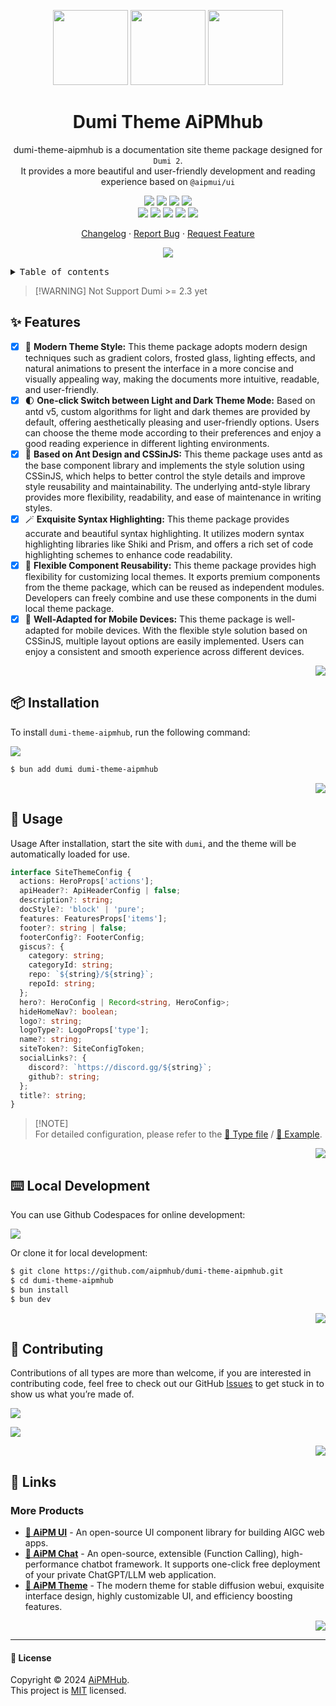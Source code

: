 <a name="readme-top"></a>

<div align="center">

<img height="120" src="https://registry.npmmirror.com/@aipmui/assets-logo/latest/files/assets/logo-3d.webp">
<img height="120" src="https://gw.alipayobjects.com/zos/kitchen/qJ3l3EPsdW/split.svg">
<img height="120" src="https://gw.alipayobjects.com/zos/bmw-prod/d3e3eb39-1cd7-4aa5-827c-877deced6b7e/lalxt4g3_w256_h256.png">

<h1>Dumi Theme AiPMhub</h1>

dumi-theme-aipmhub is a documentation site theme package designed for `Dumi 2`. <br/>It provides a more beautiful and user-friendly development and reading experience based on `@aipmui/ui`

[![][npm-release-shield]][npm-release-link]
[![][github-releasedate-shield]][github-releasedate-link]
[![][github-action-test-shield]][github-action-test-link]
[![][github-action-release-shield]][github-action-release-link]<br/>
[![][github-contributors-shield]][github-contributors-link]
[![][github-forks-shield]][github-forks-link]
[![][github-stars-shield]][github-stars-link]
[![][github-issues-shield]][github-issues-link]
[![][github-license-shield]][github-license-link]

[Changelog](./CHANGELOG.md) · [Report Bug][github-issues-link] · [Request Feature][github-issues-link]

![](https://raw.githubusercontent.com/andreasbm/readme/master/assets/lines/rainbow.png)

</div>

<details>
<summary><kbd>Table of contents</kbd></summary>

#### TOC

- [✨ Features](#-features)
- [📦 Installation](#-installation)
- [🌿 Usage](#-usage)
- [⌨️ Local Development](#️-local-development)
- [🤝 Contributing](#-contributing)
- [🔗 Links](#-links)
  - [More Products](#more-products)

####

</details>

> \[!WARNING]
> Not Support Dumi >= 2.3 yet

## ✨ Features

- [x] 🌿 **Modern Theme Style:** This theme package adopts modern design techniques such as gradient colors, frosted glass, lighting effects, and natural animations to present the interface in a more concise and visually appealing way, making the documents more intuitive, readable, and user-friendly.
- [x] 🌓 **One-click Switch between Light and Dark Theme Mode:** Based on antd v5, custom algorithms for light and dark themes are provided by default, offering aesthetically pleasing and user-friendly options. Users can choose the theme mode according to their preferences and enjoy a good reading experience in different lighting environments.
- [x] 💅 **Based on Ant Design and CSSinJS:** This theme package uses antd as the base component library and implements the style solution using CSSinJS, which helps to better control the style details and improve style reusability and maintainability. The underlying antd-style library provides more flexibility, readability, and ease of maintenance in writing styles.
- [x] 🪄 **Exquisite Syntax Highlighting:** This theme package provides accurate and beautiful syntax highlighting. It utilizes modern syntax highlighting libraries like Shiki and Prism, and offers a rich set of code highlighting schemes to enhance code readability.
- [x] 🧩 **Flexible Component Reusability:** This theme package provides high flexibility for customizing local themes. It exports premium components from the theme package, which can be reused as independent modules. Developers can freely combine and use these components in the dumi local theme package.
- [x] 📱 **Well-Adapted for Mobile Devices:** This theme package is well-adapted for mobile devices. With the flexible style solution based on CSSinJS, multiple layout options are easily implemented. Users can enjoy a consistent and smooth experience across different devices.

<div align="right">

[![][back-to-top]](#readme-top)

</div>

## 📦 Installation

To install `dumi-theme-aipmhub`, run the following command:

[![][bun-shield]][bun-link]

```bash
$ bun add dumi dumi-theme-aipmhub
```

<div align="right">

[![][back-to-top]](#readme-top)

</div>

## 🌿 Usage

Usage After installation, start the site with `dumi`, and the theme will be automatically loaded for use.

```ts
interface SiteThemeConfig {
  actions: HeroProps['actions'];
  apiHeader?: ApiHeaderConfig | false;
  description?: string;
  docStyle?: 'block' | 'pure';
  features: FeaturesProps['items'];
  footer?: string | false;
  footerConfig?: FooterConfig;
  giscus?: {
    category: string;
    categoryId: string;
    repo: `${string}/${string}`;
    repoId: string;
  };
  hero?: HeroConfig | Record<string, HeroConfig>;
  hideHomeNav?: boolean;
  logo?: string;
  logoType?: LogoProps['type'];
  name?: string;
  siteToken?: SiteConfigToken;
  socialLinks?: {
    discord?: `https://discord.gg/${string}`;
    github?: string;
  };
  title?: string;
}
```

> \[!NOTE]\
> For detailed configuration, please refer to the [📘 Type file](https://github.com/aipmhub/dumi-theme-aipmhub/blob/master/src/types/config.ts) / [📘 Example](https://github.com/aipmhub/dumi-theme-aipmhub/blob/master/example/.dumirc.ts).

<div align="right">

[![][back-to-top]](#readme-top)

</div>

## ⌨️ Local Development

You can use Github Codespaces for online development:

[![][github-codespace-shield]][github-codespace-link]

Or clone it for local development:

```bash
$ git clone https://github.com/aipmhub/dumi-theme-aipmhub.git
$ cd dumi-theme-aipmhub
$ bun install
$ bun dev
```

<div align="right">

[![][back-to-top]](#readme-top)

</div>

## 🤝 Contributing

Contributions of all types are more than welcome, if you are interested in contributing code, feel free to check out our GitHub [Issues][github-issues-link] to get stuck in to show us what you’re made of.

[![][pr-welcome-shield]][pr-welcome-link]

[![][github-contrib-shield]][github-contrib-link]

<div align="right">

[![][back-to-top]](#readme-top)

</div>

## 🔗 Links

### More Products

- **[🍭 AiPM UI](https://github.com/aipmhub/aipm-ui)** - An open-source UI component library for building AIGC web apps.
- **[🤖 AiPM Chat](https://github.com/aipmhub/aipm-chat)** - An open-source, extensible (Function Calling), high-performance chatbot framework. It supports one-click free deployment of your private ChatGPT/LLM web application.
- **[🌿 AiPM Theme](https://github.com/aipmhub/sd-webui-aipm-theme)** - The modern theme for stable diffusion webui, exquisite interface design, highly customizable UI, and efficiency boosting features.

<div align="right">

[![][back-to-top]](#readme-top)

</div>

---

#### 📝 License

Copyright © 2024 [AiPMHub][profile-link]. <br />
This project is [MIT](./LICENSE) licensed.

<!-- LINK GROUP -->

[back-to-top]: https://img.shields.io/badge/-BACK_TO_TOP-black?style=flat-square
[bun-link]: https://bun.sh
[bun-shield]: https://img.shields.io/badge/-speedup%20with%20bun-black?logo=bun&style=for-the-badge
[github-action-release-link]: https://github.com/aipmhub/dumi-theme-aipmhub/actions/workflows/release.yml
[github-action-release-shield]: https://img.shields.io/github/actions/workflow/status/aipmhub/dumi-theme-aipmhub/release.yml?label=release&labelColor=black&logo=githubactions&logoColor=white&style=flat-square
[github-action-test-link]: https://github.com/aipmhub/dumi-theme-aipmhub/actions/workflows/test.yml
[github-action-test-shield]: https://img.shields.io/github/actions/workflow/status/aipmhub/dumi-theme-aipmhub/test.yml?label=test&labelColor=black&logo=githubactions&logoColor=white&style=flat-square
[github-codespace-link]: https://codespaces.new/aipmhub/dumi-theme-aipmhub
[github-codespace-shield]: https://github.com/codespaces/badge.svg
[github-contrib-link]: https://github.com/aipmhub/dumi-theme-aipmhub/graphs/contributors
[github-contrib-shield]: https://contrib.rocks/image?repo=aipmhub%2Fdumi-theme-aipmhub
[github-contributors-link]: https://github.com/aipmhub/dumi-theme-aipmhub/graphs/contributors
[github-contributors-shield]: https://img.shields.io/github/contributors/aipmhub/dumi-theme-aipmhub?color=c4f042&labelColor=black&style=flat-square
[github-forks-link]: https://github.com/aipmhub/dumi-theme-aipmhub/network/members
[github-forks-shield]: https://img.shields.io/github/forks/aipmhub/dumi-theme-aipmhub?color=8ae8ff&labelColor=black&style=flat-square
[github-issues-link]: https://github.com/aipmhub/dumi-theme-aipmhub/issues
[github-issues-shield]: https://img.shields.io/github/issues/aipmhub/dumi-theme-aipmhub?color=ff80eb&labelColor=black&style=flat-square
[github-license-link]: https://github.com/aipmhub/dumi-theme-aipmhub/blob/main/LICENSE
[github-license-shield]: https://img.shields.io/github/license/aipmhub/dumi-theme-aipmhub?color=white&labelColor=black&style=flat-square
[github-releasedate-link]: https://github.com/aipmhub/dumi-theme-aipmhub/releases
[github-releasedate-shield]: https://img.shields.io/github/release-date/aipmhub/dumi-theme-aipmhub?labelColor=black&style=flat-square
[github-stars-link]: https://github.com/aipmhub/dumi-theme-aipmhub/network/stargazers
[github-stars-shield]: https://img.shields.io/github/stars/aipmhub/dumi-theme-aipmhub?color=ffcb47&labelColor=black&style=flat-square
[npm-release-link]: https://www.npmjs.com/package/@aipmorg/chat
[npm-release-shield]: https://img.shields.io/npm/v/@aipmorg/chat?color=369eff&labelColor=black&logo=npm&logoColor=white&style=flat-square
[pr-welcome-link]: https://github.com/aipmhub/dumi-theme-aipmhub/pulls
[pr-welcome-shield]: https://img.shields.io/badge/%F0%9F%A4%AF%20PR%20WELCOME-%E2%86%92-ffcb47?labelColor=black&style=for-the-badge
[profile-link]: https://github.com/aipmhub
